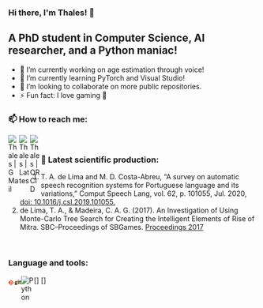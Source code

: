 ### Hi there, I'm Thales! :wave:


## A PhD student in Computer Science, AI researcher, and a Python maniac!

- 🔭 I’m currently working on age estimation through voice!
- 🌱 I’m currently learning PyTorch and Visual Studio!
- 👯 I’m looking to collaborate on more public repositories.
- ⚡ Fun fact: I love gaming :eyes:

### 📫 How to reach me:
[<img align="left" alt="Thales | GMail" width=22px src="https://cdn.jsdelivr.net/npm/simple-icons@3.10.0/icons/gmail.svg" />][E-mail]
[<img align="left" alt="Thales | Lattes" width=22px src="https://cdn.jsdelivr.net/npm/simple-icons@3.10.0/icons/gmail.svg" />][Lattes]
[<img align="left" alt="Thales | ORCID" width=22px src="https://cdn.jsdelivr.net/npm/simple-icons@3.10.0/icons/orcid.svg" />][ORCID]

<br />

### :bookmark_tabs: Latest scientific production:
1. T. A. de Lima and M. D. Costa-Abreu, “A survey on automatic speech recognition systems for Portuguese language and its variations,” Comput Speech Lang, vol. 62, p. 101055, Jul. 2020, <a href=https://doi.org/10.1016/j.csl.2019.101055>doi: 10.1016/j.csl.2019.101055.</a>
2. de Lima, T. A., & Madeira, C. A. G. (2017). An Investigation of Using Monte-Carlo Tree Search for Creating the Intelligent Elements of Rise of Mitra. SBC–Proceedings of SBGames. <a href=https://www.sbgames.org/sbgames2017/papers/ComputacaoShort/175198.pdf>Proceedings 2017</a>

<br />

### Language and tools:
[<img align="left" alt="Git" width="26px" src="https://raw.githubusercontent.com/github/explore/80688e429a7d4ef2fca1e82350fe8e3517d3494d/topics/git/git.png" />]
[<img align="left" alt="Python" width="26px" src="https://simpleicons.org/icons/python.svg" />]

[Lattes]: http://lattes.cnpq.br/1282015882147803
[ORCID]: https://orcid.org/0000-0002-1043-8685
[E-mail]: thalesaguiar21@gmail.com

